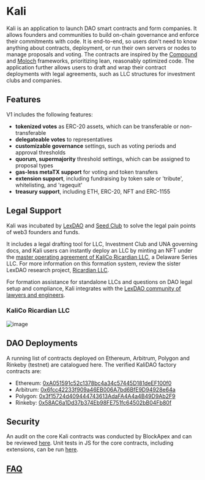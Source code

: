 # Kali

Kali is an application to launch DAO smart contracts and form companies. It allows founders and communities to build on-chain governance and enforce their commitments with code. It is end-to-end, so users don't need to know anything about contracts, deployment, or run their own servers or nodes to manage proposals and voting. The contracts are inspired by the [Compound](https://github.com/compound-finance/compound-protocol/tree/master/contracts/Governance) and [Moloch](https://molochdao.gitbook.io/handbook/introduction/wtf-is-moloch) frameworks, prioritizing lean, reasonably optimized code. The application further allows users to draft and wrap their contract deployments with legal agreements, such as LLC structures for investment clubs and companies.

## Features

V1 includes the following features:
- **tokenized votes** as ERC-20 assets, which can be transferable or non-transferable
- **delegateable votes** to representatives
- **customizable governance** settings, such as voting periods and approval thresholds
- **quorum, supermajority** threshold settings, which can be assigned to proposal types
- **gas-less metaTX support** for voting and token transfers
- **extension support**, including fundraising by token sale or 'tribute', whitelisting, and 'ragequit' 
- **treasury support**, including ETH, ERC-20, NFT and ERC-1155

## Legal Support

Kali was incubated by [LexDAO](https://www.lexdao.coop/) and [Seed Club](https://seedclub.xyz/) to solve the legal pain points of web3 founders and funds.

It includes a legal drafting tool for LLC, Investment Club and UNA governing docs, and Kali users can instantly deploy an LLC by minting an NFT under the [master operating agreement of KaliCo Ricardian LLC](https://gateway.pinata.cloud/ipfs/QmdHFNxtecmCNcTscWJqnA4AiASyk3SHCgKamugLHqR23i), a Delaware Series LLC. For more information on this formation system, review the sister LexDAO research project, [Ricardian LLC](https://ricardian.gitbook.io/ricardian-llc/).

For formation assistance for standalone LLCs and questions on DAO legal setup and compliance, Kali integrates with the [LexDAO community of lawyers and engineers](https://www.lexdao.coop/#/directory).

### KaliCo Ricardian LLC

![image](https://user-images.githubusercontent.com/92001561/152853748-ef78c1f7-5ed2-4f7e-83da-e6ea03eb0487.png)

## DAO Deployments

A running list of contracts deployed on Ethereum, Arbitrum, Polygon and Rinkeby (testnet) are catalogued here. The verified KaliDAO factory contracts are:

- Ethereum: [0xA051591c52c1378bc4a34c57445D181deEF100f0](https://etherscan.io/address/0xa051591c52c1378bc4a34c57445d181deef100f0#code)
- Arbitrum: [0x6fcc42233f909a46EB006A7bd6BfE9D94928e64a](https://arbiscan.io/address/0x6fcc42233f909a46eb006a7bd6bfe9d94928e64a#code)
- Polygon: [0x3f15724d409444743613AdaFA4A4a4B49D9Ab2F9](https://polygonscan.com/address/0x3f15724d409444743613adafa4a4a4b49d9ab2f9#code)
- Rinkeby: [0x58AC6a1Dd37b374Eb98FE751fc64502bB04Fb80f](https://rinkeby.etherscan.io/address/0x58ac6a1dd37b374eb98fe751fc64502bb04fb80f#code)

## Security

An audit on the core Kali contracts was conducted by BlockApex and can be reviewed [here](https://github.com/kalidao/kali-contracts/blob/main/audit/Final_Audit_KaliDAO.pdf). Unit tests in JS for the core contracts, including extensions, can be run [here](https://github.com/kalidao/kali-contracts/tree/main/test).

## [FAQ](./faq/README.md)
